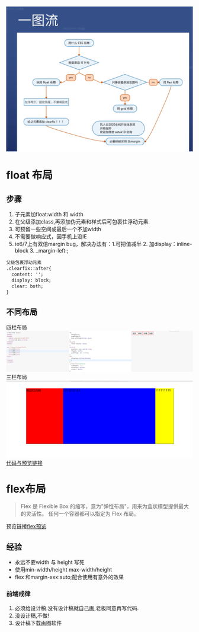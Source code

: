 ![CSS布局一图流](image/css布局一图流.png)

# float 布局

## 步骤
1. 子元素加float:width 和 width
2. 在父级添加class,再添加伪元素和样式后可包裹住浮动元素.
3. 可预留一些空间或最后一个不加width
4. 不需要做响应式，因手机上没IE
5. ie6/7上有双倍margin bug，解决办法有：1.可把值减半 2. 加display：inline-block 3. _margin-left:;
```
父级包裹浮动元素
.clearfix::after{
  content: '';
  display: block;
  clear: both;
}
```
## 不同布局
四栏布局![四栏布局](/image/float四栏布局.png)
三栏布局![三栏布局](/image/float三栏布局.png)
[代码与预览链接](http://js.jirengu.com/marenafayu/57/edit)



# flex布局
> Flex 是 Flexible Box 的缩写，意为"弹性布局"，用来为盒状模型提供最大的灵活性。
任何一个容器都可以指定为 Flex 布局。  

预览链接[flex预览](http://js.jirengu.com/hucisekofa/3/edit)


## 经验
* 永远不要width 与 height 写死
* 使用min-width/height  max-width/height
* flex 和margin-xxx:auto;配合使用有意外的效果

### 前端戒律
1. 必须给设计稿.没有设计稿就自己画,老板同意再写代码.
2. 没设计稿,不做!
3. 设计稿下载画图软件
